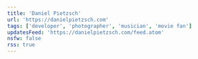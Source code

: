 ```yaml
---
title: 'Daniel Pietzsch'
url: 'https://danielpietzsch.com'
tags: ['developer', 'photographer', 'musician', 'movie fan']
updatesFeed: 'https://danielpietzsch.com/feed.atom'
nsfw: false
rss: true
---
```

